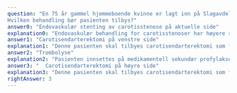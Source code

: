 ```yaml
---
question: "En 75 år gammel hjemmeboende kvinne er lagt inn på Slagavdelingen grunnet transitorisk iskemisk atakk. Hun er overvektig, tidligere frisk. Hennes symptomer som kom for flere dager siden og besto av nedsatt kraft i venstre arm, har nå gått tilbake. Hun ble satt på acetylsalicylsyre, clopidogrel (platehemmer) og statiner. Det er gjort ultralyd med Doppler av halskar som viser en stenose i venstre carotis interna på 70 % og en på høyre carotis interna på 70 %.
Hvilken behandling bør pasienten tilbys?"
answer0: "Endovaskulær stenting av carotisstenose på aktuelle side"
explanation0: "Endovaskulær behandling for carotisstenoser har høyere risiko for peroperativt slag og brukes i Norden ikke på lik linje som åpen operasjon med carotisendarterektomi. I spesielle tilfeller hvor man tenker at åpen operasjon er utfordrende (operert i samme område flere ganger tidligere, strålebehandlet mot området)"
answer1: "Carotisendarterektomi på venstre side"
explanation1: "Denne pasienten skal tilbyes carotisendarterektomi som forebygging mot fremtidige slag. TIA er ofte et forvarsel om c.insult, og man skal derfor tilby operativ behandling innen 14 dager. Hennes symptomer med venstresidig utfall tilsvarer påvirkning av høyre hemisfære. Stenosen i venstre carotis interna er derfor asymptomatisk og skal derfor ikke opereres."
answer2: "Trombolyse"
explanation2: "Pasienten innsettes på medikamentell sekundær profylakse, men i tillegg til dette skal hun tilbys operasjon av høyresidig carotisstenose. Det er ikke indikasjon for trombolyse nå."
answer3: "  Carotisendarterektomi på høyre side"
explanation3: "Denne pasienten skal tilbyes carotisendarterektomi som forebygging mot fremtidige slag. TIA er ofte et forvarsel om c.insult, og man skal derfor tilby operativ behandling innen 14 dager. Hennes symptomer med venstresidig utfall tilsvarer påvirkning av høyre hemisfære. Det er derfor høyre sides carotisstenose som skal behandles."
rightAnswer: 3
---
```



